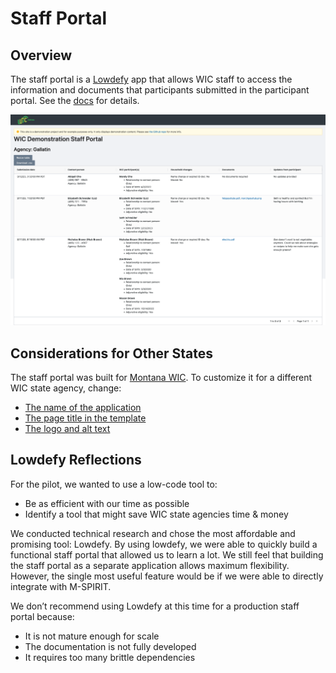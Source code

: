 # Staff Portal

## Overview

The staff portal is a [Lowdefy](https://lowdefy.com) app that allows WIC staff to access the information and documents that participants submitted in the participant portal. See the [docs](../docs/staff) for details.

![Staff portal screenshot](../docs/imgs/staff-portal.png)

## Considerations for Other States

The staff portal was built for [Montana WIC](https://dphhs.mt.gov/ecfsd/WIC). To customize it for a different WIC state agency, change:

- [The name of the application](https://github.com/navapbc/wic-participant-recertification-portal/blob/0cb2893e3093d7b2f666367558ca6b4221d78e7e/staff/lowdefy.yaml#L4)
- [The page title in the template](https://github.com/navapbc/wic-participant-recertification-portal/blob/0cb2893e3093d7b2f666367558ca6b4221d78e7e/staff/templates/page_template.yml#L52)
- [The logo and alt text](https://github.com/navapbc/wic-participant-recertification-portal/blob/0cb2893e3093d7b2f666367558ca6b4221d78e7e/staff/templates/page_template.yml#L22)

## Lowdefy Reflections

For the pilot, we wanted to use a low-code tool to:

- Be as efficient with our time as possible
- Identify a tool that might save WIC state agencies time & money

We conducted technical research and chose the most affordable and promising tool: Lowdefy. By using lowdefy, we were able to quickly build a functional staff portal that allowed us to learn a lot. We still feel that building the staff portal as a separate application allows maximum flexibility. However, the single most useful feature would be if we were able to directly integrate with M-SPIRIT.

We don’t recommend using Lowdefy at this time for a production staff portal because:

- It is not mature enough for scale
- The documentation is not fully developed
- It requires too many brittle dependencies
